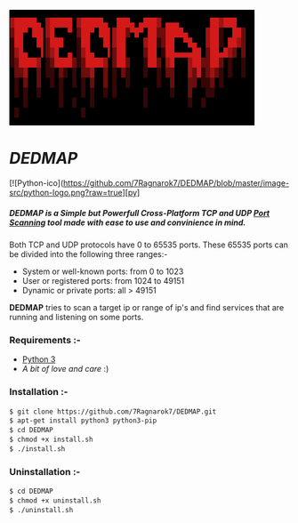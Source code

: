[![DEDMAP-ico](https://github.com/7Ragnarok7/DEDMAP/blob/master/image-src/Screenshot%20from%202020-07-24%2021-45-44.png?raw=true)][page]
# *DEDMAP*
[![Python-ico](https://github.com/7Ragnarok7/DEDMAP/blob/master/image-src/python-logo.png?raw=true][py]  

##### DEDMAP is a ***Simple*** but ***Powerfull*** Cross-Platform TCP and UDP [Port Scanning][ps] tool made with ease to use and convinience in mind. 

Both TCP and UDP protocols have 0 to 65535 ports. These 65535 ports can be divided into the following three ranges:-
- System or well-known ports: from 0 to 1023
- User or registered ports: from 1024 to 49151
- Dynamic or private ports: all > 49151 

**DEDMAP** tries to scan a target ip or range of ip's and find services that are running and listening on some ports.

### Requirements :-  
 - [Python 3][py]
 - *A bit of love and care* :)
 
### Installation :-
 
```sh
$ git clone https://github.com/7Ragnarok7/DEDMAP.git
$ apt-get install python3 python3-pip
$ cd DEDMAP
$ chmod +x install.sh
$ ./install.sh
```

### Uninstallation :-
 
```sh
$ cd DEDMAP
$ chmod +x uninstall.sh
$ ./uninstall.sh
```





[//]: # "References below :-"

[ps]:<https://www.techopedia.com/definition/4059/port-scanning>
[py]:<https://www.python.org>
[page]:<https://7ragnarok7.github.io/DEDMAP>



